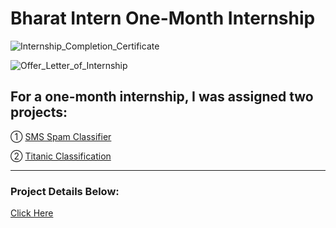 # Bharat Intern One-Month Internship

![Internship_Completion_Certificate](https://github.com/Saquibtechlotraining/Bharat_Intern_Internship_Projects/assets/91885135/b9efa7b5-d06e-4d1c-b778-8e4d8e877872)

![Offer_Letter_of_Internship](https://github.com/Saquibtechlotraining/image-added-readme/assets/91885135/921e60f1-bc75-40dc-b6ce-c384612d31a9)

## For a one-month internship, I was assigned two projects:
① [SMS Spam Classifier](https://github.com/Saquibtechlotraining/Bharat_Intern_Internship_Projects/tree/main/SMS_Classifier_Project)

② [Titanic Classification](https://github.com/Saquibtechlotraining/Bharat_Intern_Internship_Projects/tree/main/Titanic_Classification_Project)

-----------------------------------------------------------------------------------------------------------------------------------------------------------------------------------------------------------
### Project Details Below:
[Click Here](https://github.com/Saquibtechlotraining/Bharat_Intern_Internship_Projects/blob/main/Bharat%20Intern%20Data%20Science%20(Projects%20Details).pdf)
